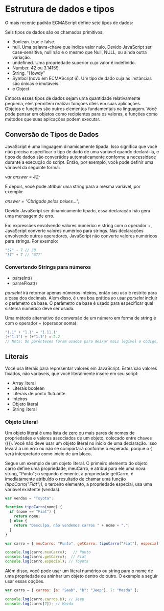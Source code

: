 # Estrutura de dados e tipos

O mais recente padrão ECMAScript define sete tipos de dados:

Seis tipos de dados são os chamados primitivos:

* Boolean. true e false.
* null. Uma palavra-chave que indica valor nulo. Devido JavaScript ser case-sensitive, null não é o mesmo que Null, NULL, ou ainda outra variação.
* undefined. Uma propriedade superior cujo valor é indefinido.
* Number. 42 ou 3.14159.
* String. "Howdy"
* Symbol (novo em ECMAScript 6). Um tipo de dado cuja as instâncias são únicas e imutáveis.
* e Object

Embora esses tipos de dados sejam uma quantidade relativamente pequena, eles permitem realizar funções úteis em suas aplicações.  
Objetos e funções são outros elementos fundamentais na linguagem. Você pode pensar em objetos como recipientes para os valores,
e funções como métodos que suas aplicações podem executar.

## Conversão de Tipos de Dados

JavaScript é uma linguagem dinamicamente tipada. Isso significa que você não precisa especificar o tipo de dado de uma variável quando declará-la, e tipos de dados são convertidos automaticamente conforme a necessidade durante a execução do script. Então, por exemplo, você pode definir uma variável da seguinte forma:

*var answer = 42;*

E depois, você pode atribuir uma string para a mesma variável, por exemplo:

*answer = "Obrigado pelos peixes...";*

Devido JavaScript ser dinamicamente tipado, essa declaração não gera uma mensagem de erro.

Em expressões envolvendo valores numérico e string com o operador +, JavaScript converte valores numérico para strings. Nas declarações envolvendo outros operadores, JavaScript não converte valores numéricos para strings. Por exemplo:

```javascript
"37" - 7 // 30
"37" + 7 // "377"
```

### Convertendo Strings para números

* parseInt()
* parseFloat()

*parseInt* irá retornar apenas números inteiros, então seu uso é restrito para a casa dos decimais. Além disso, é uma boa prática ao usar *parseInt* incluir o parâmetro da base. O parâmetro da base é usado para especificar qual sistema númerico deve ser usado.

Uma método alternativo de conversão de um número em forma de string é com o operador + (operador soma):

```javascript
"1.1" + "1.1" = "1.11.1"
(+"1.1") + (+"1.1") = 2.2
// Nota: Os parênteses foram usados para deixar mais legível o código, ele não é requirido.
```

## Literais

Você usa literais para representar valores em JavaScript. Estes são valores fixados, não variáveis, que você literalmente insere em seu script:

* Array literal
* Literais boolean
* Literais de ponto flutuante
* Inteiros
* Objeto literal
* String literal

### Objeto Literal

Um objeto literal é uma lista de zero ou mais pares de nomes de propriedades e valores associados de um objeto, colocado entre chaves ({}). Você não deve usar um objeto literal no início de uma declaração. Isso levará a um erro ou não se comportará conforme o esperado, porque o { será interpretado como início de um bloco.

Segue um exemplo de um objeto literal. O primeiro elemento do objeto carro define uma propriedade, meuCarro, e atribui para ele uma nova string, "Punto"; o segundo elemento, a propriedade getCarro, é imediatamente atribuído o resultado de chamar uma função *(tipoCarro("Fiat"));* o terceiro elemento, a propriedade especial, usa uma variável existente (vendas).

```javascript
var vendas = "Toyota";

function tipoCarro(nome) {
  if (nome == "Fiat") {
    return nome;
  } else {
    return "Desculpa, não vendemos carros " + nome + ".";
  }
}

var carro = { meuCarro: "Punto", getCarro: tipoCarro("Fiat"), especial: vendas };

console.log(carro.meuCarro);   // Punto
console.log(carro.getCarro);  // Fiat
console.log(carro.especial); // Toyota 
```

Além disso, você pode usar um literal numérico ou string para o nome de uma propriedade ou aninhar um objeto dentro do outro. O exemplo a seguir usar essas opções.

```javascript
var carro = { carros: {a: "Saab", "b": "Jeep"}, 7: "Mazda" };

console.log(carro.carros.b); // Jeep
console.log(carro[7]); // Mazda

```
